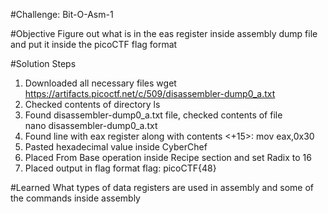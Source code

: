 #Challenge: Bit-O-Asm-1

#Objective
Figure out what is in the eas register inside assembly dump file and put it inside the picoCTF flag format

#Solution Steps
1. Downloaded all necessary files
    wget https://artifacts.picoctf.net/c/509/disassembler-dump0_a.txt
2. Checked contents of directory
    ls
3. Found disassembler-dump0_a.txt file, checked contents of file    
    nano disassembler-dump0_a.txt
4. Found line with eax register along with contents
    <+15>:    mov    eax,0x30
5. Pasted hexadecimal value inside CyberChef
6. Placed From Base operation inside Recipe section and set Radix to 16
7. Placed output in flag format
    flag: picoCTF{48}

#Learned
What types of data registers are used in assembly and some of the commands inside assembly